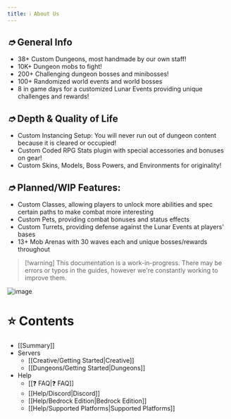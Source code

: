 ```yaml
---
title: ℹ About Us
---
```


## _➮_ General Info
- 38+ Custom Dungeons, most handmade by our own staff!
- 10K+ Dungeon mobs to fight!
- 200+ Challenging dungeon bosses and minibosses!
- 100+ Randomized world events and world bosses
- 8 in game days for a customized Lunar Events providing unique challenges and rewards!﻿

## _➮_ Depth & Quality of Life
- Custom Instancing Setup: You will never run out of dungeon content because it is cleared or occupied!
- Custom Coded RPG Stats plugin with special accessories and bonuses on gear!
- Custom Skins, Models, Boss Powers, and Environments for originality!

## _➮_ Planned/WIP Features:
- Custom Classes, allowing players to unlock more abilities and spec certain paths to make combat more interesting
- Custom Pets, providing combat bonuses and status effects
- Custom Turrets, providing defense against the Lunar Events at players' bases
- 13+ Mob Arenas with 30 waves each and unique bosses/rewards throughout

> [!warning] This documentation is a work-in-progress. There may be errors or typos in the guides, however we're constantly working to improve them.

![image](https://cdn.freedomcraft.systems/assets/wiki/about_us.png)

# ⭐ Contents

- [[Summary]]
- Servers
  - [[Creative/Getting Started|Creative]]
  - [[Dungeons/Getting Started|Dungeons]]
- Help
  - [[❓ FAQ|❓ FAQ]]
  - [[Help/Discord|Discord]]
  - [[Help/Bedrock Edition|Bedrock Edition]]
  - [[Help/Supported Platforms|Supported Platforms]]





